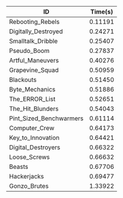|ID|Time(s)|
|-|-|
|Rebooting_Rebels|0.11191|
|Digitally_Destroyed|0.24271|
|Smalltalk_Dribble|0.25407|
|Pseudo_Boom|0.27837|
|Artful_Maneuvers|0.40276|
|Grapevine_Squad|0.50959|
|Blackouts|0.51450|
|Byte_Mechanics|0.51886|
|The_ERROR_List|0.52651|
|The_Hit_Blunders|0.54043|
|Pint_Sized_Benchwarmers|0.61114|
|Computer_Crew|0.64173|
|Key_to_Innovation|0.64421|
|Digital_Destroyers|0.66322|
|Loose_Screws|0.66632|
|Beasts|0.67706|
|Hackerjacks|0.69477|
|Gonzo_Brutes|1.33922|
